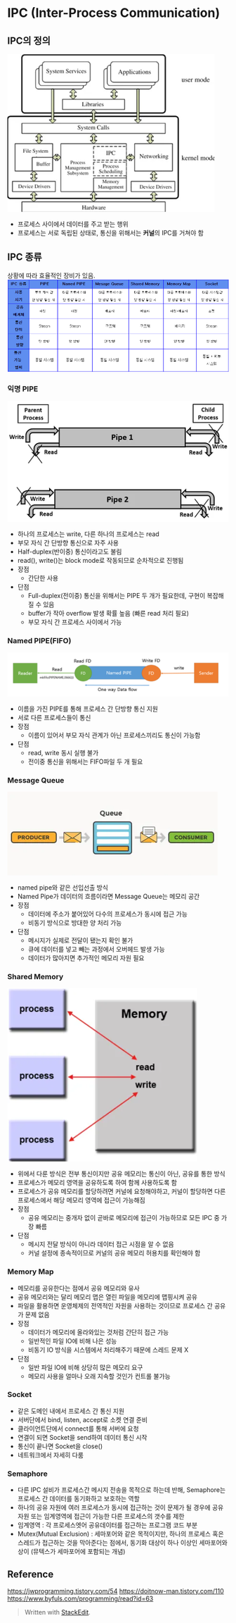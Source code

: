 ﻿# IPC (Inter-Process Communication)
## IPC의 정의
![ipc](/sejigner/img/os/ipc/1.PNG)
- 프로세스 사이에서 데이터를 주고 받는 행위
- 프로세스는 서로 독립된 상태로, 통신을 위해서는 **커널**의 IPC를 거쳐야 함 

## IPC 종류
상황에 따라 효율적인 장비가 있음.
![ipc](/sejigner/img/os/ipc/2.png)

### 익명 PIPE
![ipc](/sejigner/img/os/ipc/3.PNG)
- 하나의 프로세스는 write, 다른 하나의 프로세스는 read
- 부모 자식 간 단방향 통신으로 자주 사용
- Half-duplex(반이중) 통신이라고도 불림
- read(), write()는 block mode로 작동되므로 순차적으로 진행됨
- 장점
	- 간단한 사용
- 단점
	- Full-duplex(전이중) 통신을 위해서는 PIPE 두 개가 필요한데, 구현이 복잡해질 수 있음
	- buffer가 작아 overflow 발생 확률 높음 (빠른 read 처리 필요)
	- 부모 자식 간 프로세스 사이에서 가능

### Named PIPE(FIFO)
![ipc](/sejigner/img/os/ipc/4.PNG)
- 이름을 가진 PIPE를 통해 프로세스 간 단방향 통신 지원
- 서로 다른 프로세스들이 통신
- 장점 
	- 이름이 있어서 부모 자식 관계가 아닌 프로세스끼리도 통신이 가능함
- 단점
	- read, write 동시 실행 불가
	- 전이중 통신을 위해서는 FIFO파일 두 개 필요

### Message Queue
![ipc](/sejigner/img/os/ipc/5.png)
- named pipe와 같은 선입선출 방식
- Named Pipe가 데이터의 흐름이라면 Message Queue는 메모리 공간
- 장점
	- 데이터에 주소가 붙어있어 다수의 프로세스가 동시에 접근 가능
	- 비동기 방식으로 방대한 양 처리 가능
- 단점
	- 메시지가 실제로 전달이 됐는지 확인 불가
	- 큐에 데이터를 넣고 빼는 과정에서 오버헤드 발생 가능
	- 데이터가 많아지면 추가적인 메모리 자원 필요

### Shared Memory
![ipc](/sejigner/img/os/ipc/6.png)
- 위에서 다룬 방식은 전부 통신이지만 공유 메모리는 통신이 아닌, 공유를 통한 방식
- 프로세스가 메모리 영역을 공유하도록 하여 함께 사용하도록 함
- 프로세스가 공유 메모리를 할당하려면 커널에 요청해야하고, 커널이 할당하면 다른 프로세스에서 해당 메모리 영역에 접근이 가능해짐
- 장점
	- 공유 메모리는 중개자 없이 곧바로 메모리에 접근이 가능하므로 모든 IPC 중 가장 빠름
- 단점
	- 메시지 전달 방식이 아니라 데이터 접근 시점을 알 수 없음
	- 커널 설정에 종속적이므로 커널의 공유 메모리 허용치를 확인해야 함

### Memory Map
- 메모리를 공유한다는 점에서 공유 메모리와 유사
- 공유 메모리와는 달리 메모리 맵은 열린 파일을 메모리에 맵핑시켜 공유
- 파일을 활용하면 운영체제의 전역적인 자원을 사용하는 것이므로 프로세스 간 공유가 문제 없음
- 장점
	- 데이터가 메모리에 올라와있는 것처럼 간단히 접근 가능
	- 일반적인 파일 IO에 비해 나은 성능
	- 비동기 IO 방식을 시스템에서 처리해주기 때문에 스레드 문제 X
- 단점
	- 일반 파일 IO에 비해 상당히 많은 메모리 요구
	- 메모리 사용을 얼마나 오래 지속할 것인가 컨트롤 불가능

### Socket
- 같은 도메인 내에서 프로세스 간 통신 지원
- 서버단에서 bind, listen, accept로 소켓 연결 준비
- 클라이언트단에서 connect를 통해 서버에 요청
- 연결이 되면 Socket을 send하여 데이터 통신 시작
- 통신이 끝나면 Socket을 close()
- 네트워크에서 자세히 다룸

### Semaphore
- 다른 IPC 설비가 프로세스간 메시지 전송을 목적으로 하는데 반해, Semaphore는 프로세스 간 데이터를 동기화하고 보호하는 역할
- 하나의 공유 자원에 여러 프로세스가 동시에 접근하는 것이 문제가 될 경우에 공유자원 또는 임계영역에 접근이 가능한 다른 프로세스의 갯수를 제한
- 임계영역 : 각 프로세스엣어 공유데이터를 접근하는 프로그램 코드 부분
- Mutex(Mutual Exclusion) : 세마포어와 같은 목적이지만, 하나의 프로세스 혹은 스레드가 접근하는 것을 막아준다는 점에서, 동기화 대상이 하나 이상인 세마포어와 상이 (뮤텍스가 세마포어에 포함되는 개념)

## Reference
https://jwprogramming.tistory.com/54
https://doitnow-man.tistory.com/110
https://www.byfuls.com/programming/read?id=63
> Written with [StackEdit](https://stackedit.io/).

